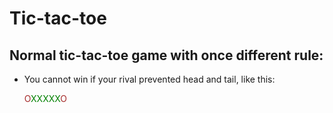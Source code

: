 # Tic-tac-toe

## Normal tic-tac-toe game with once different rule:
 -  You cannot win if your rival prevented head and tail, like this:

    <span style="color:brown">O</span><span style="color:green">XXXXX</span><span style="color:brown">O</span>